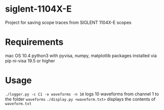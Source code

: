 # siglent-1104X-E
Project for saving scope traces from SIGLENT 1104X-E scopes

# Requirements
mac OS 10.4
python3 with pyvisa, numpy, matplotlib packages installed via pip
ni-visa 19.5 or higher

# Usage
`./logger.py -c C1 -o waveforms -n 10` logs 10 waveforms from channel 1 to the folder `waveforms`
`./display.py <waveform.txt>` displays the contents of `waveform.txt`
